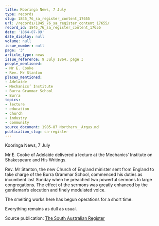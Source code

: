 ```yaml
---
title: Kooringa News, 7 July
type: records
slug: 1845_76_sa_register_content_17655
url: /records/1845_76_sa_register_content_17655/
record_id: 1845_76_sa_register_content_17655
date: '1864-07-09'
date_display: null
volume: null
issue_number: null
page: '3'
article_type: news
issue_reference: 9 July 1864, page 3
people_mentioned:
- Mr E. Cooke
- Rev. Mr Stanton
places_mentioned:
- Adelaide
- Mechanics’ Institute
- Burra Grammar School
- Burra
topics:
- lecture
- education
- church
- industry
- community
source_document: 1985-87_Northern__Argus.md
publication_slug: sa-register
---
```


Kooringa News, 7 July

Mr E. Cooke of Adelaide delivered a lecture at the Mechanics’ Institute on Shakespeare and His Writings.

Rev. Mr Stanton, the new Church of England minister sent from England to take charge of the Burra Grammar School, commenced his duties as incumbent last Sunday when he preached two powerful sermons to large congregations.  The effect of the sermons was greatly enhanced by the gentleman’s elocution and finely modulated voice.

The smelting works here has begun operations for a short time.

Everything remains as dull as usual.

Source publication: [The South Australian Register](/publications/sa-register/)
